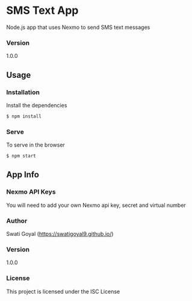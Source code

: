 # SMS Text App

Node.js app that uses Nexmo to send SMS text messages

### Version
1.0.0

## Usage

### Installation

Install the dependencies

```sh
$ npm install
```

### Serve
To serve in the browser

```sh
$ npm start
```

## App Info

### Nexmo API Keys
You will need to add your own Nexmo api key, secret and virtual number

### Author

Swati Goyal
(https://swatigoyal9.github.io/)

### Version

1.0.0

### License

This project is licensed under the ISC License